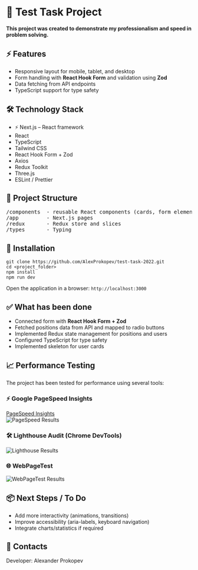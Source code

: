 <h1>📝 Test Task Project</h1>

<p><strong>This project was created to demonstrate my professionalism and speed in problem solving.</strong></p>

<h2>⚡️ Features</h2>
<ul>
  <li>Responsive layout for mobile, tablet, and desktop</li>
  <li>Form handling with <strong>React Hook Form</strong> and validation using <strong>Zod</strong></li>
  <li>Data fetching from API endpoints</li>
  <li>TypeScript support for type safety</li>
</ul>

<h2>🛠 Technology Stack</h2>
<ul>
  <li>⚡️ Next.js – React framework</li>
  <li>React</li>
  <li>TypeScript</li>
  <li>Tailwind CSS</li>
  <li>React Hook Form + Zod</li>
  <li>Axios</li>
  <li>Redux Toolkit</li>
  <li>Three.js</li>
  <li>ESLint / Prettier</li>
</ul>

<h2>📁 Project Structure</h2>
<pre>
/components  - reusable React components (cards, form elements)
/app         - Next.js pages
/redux       - Redux store and slices
/types       - Typing
</pre>

<h2>🚀 Installation</h2>
<pre><code>git clone https://github.com/AlexProkopev/test-task-2022.git
cd &lt;project_folder&gt;
npm install
npm run dev</code></pre>

<p>Open the application in a browser: <code>http://localhost:3000</code></p>

<h2>✅ What has been done</h2>
<ul>
  <li>Connected form with <strong>React Hook Form + Zod</strong></li>
  <li>Fetched positions data from API and mapped to radio buttons</li>
  <li>Implemented Redux state management for positions and users</li>
  <li>Configured TypeScript for type safety</li>
  <li>Implemented skeleton for user cards</li>
</ul>

<h2>📈 Performance Testing</h2>
<p>The project has been tested for performance using several tools:</p>

<h3>⚡️ Google PageSpeed Insights</h3>
<a href="https://pagespeed.web.dev/" target="_blank">PageSpeed Insights</a><br>
<img src="https://i.postimg.cc/T20ryrQw/image.png" alt="PageSpeed Results">

<h3>🛠 Lighthouse Audit (Chrome DevTools)</h3>
<img src="https://i.postimg.cc/X7yYMWZb/image.png" alt="Lighthouse Results">

<h3>🌐 WebPageTest</h3>
<img src="https://i.postimg.cc/3RKF699s/image.png" alt="WebPageTest Results">

<h2>📦 Next Steps / To Do</h2>
<ul>
  <li>Add more interactivity (animations, transitions)</li>
  <li>Improve accessibility (aria-labels, keyboard navigation)</li>
  <li>Integrate charts/statistics if required</li>
</ul>

<h2>📎 Contacts</h2>
<p>Developer: Alexander Prokopev</p>
